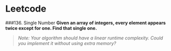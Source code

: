 # Leetcode

###136. Single Number
**Given an array of integers, every element appears twice except for one. Find that single one.**                   
>*Note: Your algorithm should have a linear runtime complexity. Could you implement it without using extra memory?*
